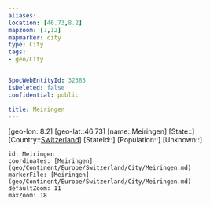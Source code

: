 ```yaml
---
aliases: 
location: [46.73,8.2]
mapzoom: [7,12] 
mapmarker: city 
type: City
tags:
- geo/City


SpocWebEntityId: 32385
isDeleted: false
confidential: public

title: Meiringen
---
```

[geo-lon::8.2]
[geo-lat::46.73]
[name::Meiringen]
[State::]
[Country::[Switzerland](geo/Continent/Europe/Switzerland.md)]
[StateId::]
[Population::]
[Unknown::]


```leaflet
id: Meiringen
coordinates: [Meiringen](geo/Continent/Europe/Switzerland/City/Meiringen.md)
markerFile: [Meiringen](geo/Continent/Europe/Switzerland/City/Meiringen.md)
defaultZoom: 11 
maxZoom: 18
```


